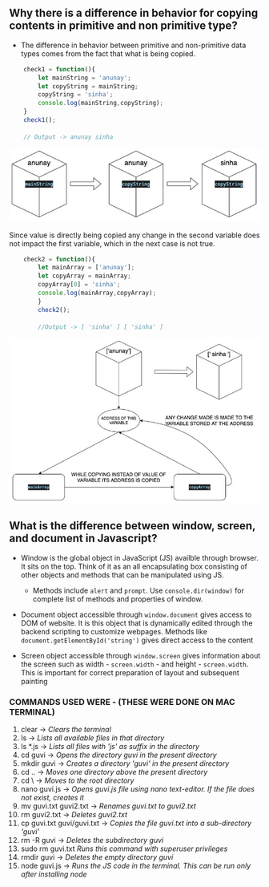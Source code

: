 ## Why there is a difference in behavior for copying contents in primitive and non primitive type?  
   - The difference in behavior between primitive and non-primitive data types comes from the fact that what is being copied. 
  
    
```JavaScript
    check1 = function(){
        let mainString = 'anunay';
        let copyString = mainString;
        copyString = 'sinha';
        console.log(mainString,copyString);
    }
    check1();
    
    // Output -> anunay sinha
```
   ![copy_by_value](static/copybyvalue.jpg)
   
   Since value is directly being copied any change in the second variable does not impact the first variable, which in the next case is not true.

```JavaScript
    check2 = function(){
        let mainArray = ['anunay'];
        let copyArray = mainArray;
        copyArray[0] = 'sinha';
        console.log(mainArray,copyArray);
        }
        check2();
        
        //Output -> [ 'sinha' ] [ 'sinha' ]
```
![copy_by_ref](static/copybyref.jpg)

## What is the difference between window, screen, and document in Javascript?

- Window is the global object in JavaScript (JS) availble through browser. It sits on the top. Think of it as an all encapsulating box consisting of other objects and methods that can be manipulated using JS.
  - Methods include `alert` and `prompt`. Use `console.dir(window)` for complete list of methods and properties of window.

- Document object accessible through `window.document` gives access to DOM of website. It is this object that is dynamically edited through the backend scripting to customize webpages. Methods like `document.getElementById('string')` gives direct access to the content

- Screen object accessible through `window.screen` gives information about the screen such as width - `screen.width` - and height - `screen.width`. This is important for correct preparation of layout and subsequent painting


### COMMANDS USED WERE - (THESE WERE DONE ON MAC TERMINAL)
1. clear -> *Clears the terminal*  
2. ls -> *Lists all available files in that directory*
3. ls *.js -> *Lists all files with 'js' as suffix in the directory*  
4. cd guvi -> *Opens the directory guvi in the present directory*
5. mkdir guvi -> *Creates a directory 'guvi' in the present directory*
6. cd .. -> *Moves one directory above the present directory*
7. cd \ -> *Moves to the root directory*
8. nano guvi.js -> *Opens guvi.js file using nano text-editor. If the file does not exist, creates it*
9. mv guvi.txt guvi2.txt -> *Renames guvi.txt to guvi2.txt*
10. rm guvi2.txt -> *Deletes guvi2.txt*
11. cp guvi.txt guvi/guvi.txt -> *Copies the file guvi.txt into a sub-directory 'guvi'*
12. rm -R guvi -> *Deletes the subdirectory guvi*
13. sudo rm guvi.txt *Runs this command with superuser privileges*
14. rmdir guvi -> *Deletes the empty directory guvi*
15. node guvi.js -> *Runs the JS code in the terminal. This can be run only after installing node*

